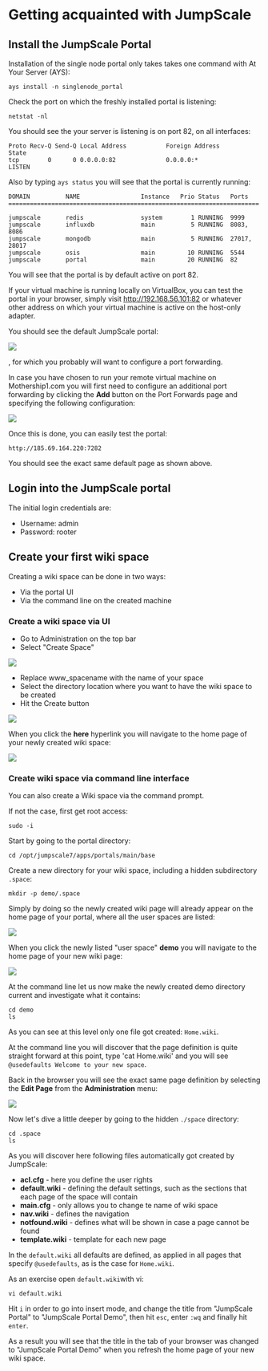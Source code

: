 # Getting acquainted with JumpScale

## Install the JumpScale Portal

Installation of the single node portal only takes takes one command with At Your Server (AYS):

```
ays install -n singlenode_portal
```

Check the port on which the freshly installed portal is listening:

```
netstat -nl
```

You should see the your server is listening is on port 82, on all interfaces:

```
Proto Recv-Q Send-Q Local Address           Foreign Address         State
tcp        0      0 0.0.0.0:82              0.0.0.0:*               LISTEN
```

Also by typing `ays status` you will see that the portal is currently running:

```
DOMAIN          NAME                 Instance   Prio Status   Ports
======================================================================

jumpscale       redis                system        1 RUNNING  9999
jumpscale       influxdb             main          5 RUNNING  8083, 8086
jumpscale       mongodb              main          5 RUNNING  27017, 28017
jumpscale       osis                 main         10 RUNNING  5544
jumpscale       portal               main         20 RUNNING  82
```

You will see that the portal is by default active on port 82.

If your virtual machine is running locally on VirtualBox, you can test the portal in your browser, simply visit http://192.168.56.101:82 or whatever other address on which your virtual machine is active on the host-only adapter.

You should see the default JumpScale portal:

![](JumpScalePortal.png)

, for which you probably will want to configure a port forwarding.

In case you have chosen to run your remote virtual machine on Mothership1.com you will first need to configure an additional port forwarding by clicking the **Add** button on the Port Forwards page and specifying the following configuration:

![](PortForward82.png)

Once this is done, you can easily test the portal:

```
http://185.69.164.220:7282
```

You should see the exact same default page as shown above.


## Login into the JumpScale portal

The initial login credentials are:
 * Username:  admin
 * Password: rooter

## Create your first wiki space

Creating a wiki space can be done in two ways:

 * Via the portal UI
 * Via the command line on the created machine

### Create a wiki space via UI
- Go to Administration on the top bar
- Select "Create Space"

![](CreateSpace.png)

- Replace www_spacename with the name of your space
- Select the directory location where you want to have the wiki space to be created
- Hit the Create button

![](NewSpaceCreatedSuccessfully.png)

When you click the **here** hyperlink you will navigate to the home page of your newly created wiki space:

![](Welcome2theNewSpace.png)

### Create wiki space via command line interface

You can also create a Wiki space via the command prompt.

If not the case, first get root access:
```
sudo -i
```

Start by going to the portal directory:
```
cd /opt/jumpscale7/apps/portals/main/base
```

Create a new directory for your wiki space, including a hidden subdirectory `.space`:
```
mkdir -p demo/.space
```

Simply by doing so the newly created wiki page will already appear on the home page of your portal, where all the user spaces are listed:

![](UserSpaces.png)

When you click the newly listed "user space" **demo** you will navigate to the home page of your new wiki page:

![](Welcome2yourNewSpace.png)

At the command line let us now make the newly created demo directory current and investigate what it contains:

```
cd demo
ls
```

As you can see at this level only one file got created: `Home.wiki`.

At the command line you will discover that the page definition is quite straight forward at this point, type 'cat Home.wiki' and you will see `@usedefaults Welcome to your new space`.

Back in the browser you will see the exact same page definition by selecting the **Edit Page** from the **Administration** menu:

![](EditPage.png)

Now let's dive a little deeper by going to the hidden `./space` directory:

```
cd .space
ls
```

As you will discover here following files automatically got created by JumpScale:

 * **acl.cfg** - here you define the user rights
 * **default.wiki** - defining the default settings, such as the sections that each page of the space will contain
 * **main.cfg** - only allows you to change te name of wiki space
 * **nav.wiki** - defines the navigation
 * **notfound.wiki** - defines what will be shown in case a page cannot be found
 * **template.wiki** - template for each new page

In the `default.wiki` all defaults are defined, as applied in all pages that specify `@usedefaults`, as is the case for `Home.wiki`.

As an exercise open `default.wiki`with vi:
```
vi default.wiki
```

Hit `i` in order to go into insert mode, and change the title from "JumpScale Portal" to "JumpScale Portal Demo", then hit `esc`, enter `:wq` and finally hit `enter`.

As a result you will see that the title in the tab of your browser was changed to "JumpScale Portal Demo" when you refresh the home page of your new wiki space.
